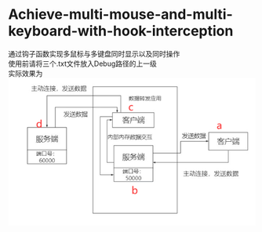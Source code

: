 ﻿# Achieve-multi-mouse-and-multi-keyboard-with-hook-interception
通过钩子函数实现多鼠标与多键盘同时显示以及同时操作<br>
使用前请将三个.txt文件放入Debug路径的上一级<br>
实际效果为<br>
![image](https://github.com/EdokawaKonan-Latest/ClientInteractServer/blob/main/image/Process.jpg)<br>

